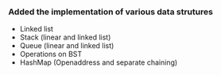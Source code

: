 ### Added the implementation of various data strutures
- Linked list
- Stack (linear and linked list)
- Queue (linear and linked list)
- Operations on BST
- HashMap (Openaddress and separate chaining)
